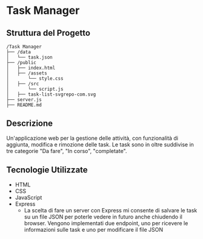 # Task Manager

## Struttura del Progetto

```
/Task Manager
├── /data
│   └── task.json
├── /public
│   ├── index.html
│   ├── /assets
│       └── style.css
│   ├── /src
│       └── script.js
│   ├── task-list-svgrepo-com.svg
├── server.js
├── README.md
```

## Descrizione
Un'applicazione web per la gestione delle attività, con funzionalità di aggiunta, modifica e rimozione delle task.
Le task sono in oltre suddivise in tre categorie "Da fare", "In corso", "completate".

## Tecnologie Utilizzate
- HTML
- CSS
- JavaScript
- Express
    - La scelta di fare un server con Express mi consente di salvare le task su un file JSON per poterle vedere in futuro anche chiudendo il browser. Vengono implementati due endpoint, uno per ricevere le informazioni sulle task e uno per modificare il file JSON